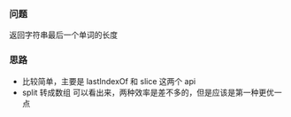 ### 问题
返回字符串最后一个单词的长度

### 思路
- 比较简单，主要是 lastIndexOf 和 slice 这两个 api
- split 转成数组
可以看出来，两种效率是差不多的，但是应该是第一种更优一点
